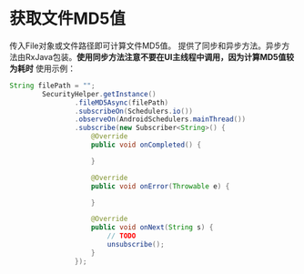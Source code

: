 # 获取文件MD5值

传入File对象或文件路径即可计算文件MD5值。
提供了同步和异步方法。异步方法由RxJava包装。**使用同步方法注意不要在UI主线程中调用，因为计算MD5值较为耗时**
使用示例：

```java
String filePath = "";
        SecurityHelper.getInstance()
                .fileMD5Async(filePath)
                .subscribeOn(Schedulers.io())
                .observeOn(AndroidSchedulers.mainThread())
                .subscribe(new Subscriber<String>() {
                    @Override
                    public void onCompleted() {

                    }

                    @Override
                    public void onError(Throwable e) {

                    }

                    @Override
                    public void onNext(String s) {
                        // TODO
                        unsubscribe();
                    }
                });
```